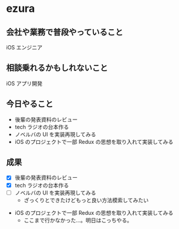 # ezura

## 会社や業務で普段やっていること

iOS エンジニア

## 相談乗れるかもしれないこと

iOS アプリ開発

## 今日やること

* 後輩の発表資料のレビュー
* tech ラジオの台本作る
* ノベルバの UI を実装再現してみる
* iOS のプロジェクトで一部 Redux の思想を取り入れて実装してみる

## 成果

* [x] 後輩の発表資料のレビュー
* [x] tech ラジオの台本作る
* [ ] ノベルバの UI を実装再現してみる
  - ざっくりとできたけどもっと良い方法模索してみたい
* iOS のプロジェクトで一部 Redux の思想を取り入れて実装してみる
  - ここまで行かなかった…。明日はこっちやる。
